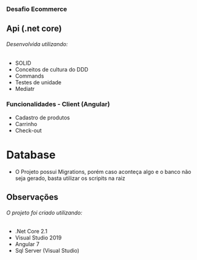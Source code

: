 ### Desafio Ecommerce

## Api (.net core)
###### Desenvolvida utilizando:
- SOLID
- Conceitos de cultura do DDD
- Commands
- Testes de unidade
- Mediatr

### Funcionalidades - Client (Angular)

- Cadastro de produtos
- Carrinho
- Check-out

# Database

- O Projeto possui Migrations, porém caso aconteça algo e o banco não seja gerado, basta utilizar os scripits na raiz

## Observações
###### O projeto foi criado utilizando:
 - .Net Core 2.1
 - Visual Studio 2019
 - Angular 7
 - Sql Server (Visual Studio)
